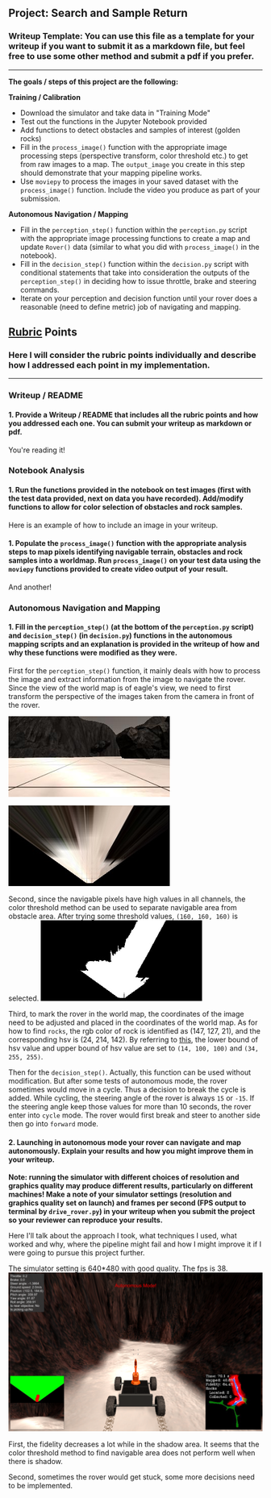 ## Project: Search and Sample Return
### Writeup Template: You can use this file as a template for your writeup if you want to submit it as a markdown file, but feel free to use some other method and submit a pdf if you prefer.

---


**The goals / steps of this project are the following:**  

**Training / Calibration**  

* Download the simulator and take data in "Training Mode"
* Test out the functions in the Jupyter Notebook provided
* Add functions to detect obstacles and samples of interest (golden rocks)
* Fill in the `process_image()` function with the appropriate image processing steps (perspective transform, color threshold etc.) to get from raw images to a map.  The `output_image` you create in this step should demonstrate that your mapping pipeline works.
* Use `moviepy` to process the images in your saved dataset with the `process_image()` function.  Include the video you produce as part of your submission.

**Autonomous Navigation / Mapping**

* Fill in the `perception_step()` function within the `perception.py` script with the appropriate image processing functions to create a map and update `Rover()` data (similar to what you did with `process_image()` in the notebook). 
* Fill in the `decision_step()` function within the `decision.py` script with conditional statements that take into consideration the outputs of the `perception_step()` in deciding how to issue throttle, brake and steering commands. 
* Iterate on your perception and decision function until your rover does a reasonable (need to define metric) job of navigating and mapping.  

[//]: # (Image References)

[image1]: ./misc/rover_image.jpg
[image2]: ./calibration_images/example_grid1.jpg
[image3]: ./calibration_images/example_rock1.jpg 

## [Rubric](https://review.udacity.com/#!/rubrics/916/view) Points
### Here I will consider the rubric points individually and describe how I addressed each point in my implementation.  

---
### Writeup / README

#### 1. Provide a Writeup / README that includes all the rubric points and how you addressed each one.  You can submit your writeup as markdown or pdf.  

You're reading it!

### Notebook Analysis
#### 1. Run the functions provided in the notebook on test images (first with the test data provided, next on data you have recorded). Add/modify functions to allow for color selection of obstacles and rock samples.
Here is an example of how to include an image in your writeup.

#### 1. Populate the `process_image()` function with the appropriate analysis steps to map pixels identifying navigable terrain, obstacles and rock samples into a worldmap.  Run `process_image()` on your test data using the `moviepy` functions provided to create video output of your result. 
And another! 

### Autonomous Navigation and Mapping

#### 1. Fill in the `perception_step()` (at the bottom of the `perception.py` script) and `decision_step()` (in `decision.py`) functions in the autonomous mapping scripts and an explanation is provided in the writeup of how and why these functions were modified as they were.

First for the `perception_step()` function, it mainly deals with how to process the image and extract information from the image to navigate the rover. Since the view of the world map is of eagle's view, we need to first transform the perspective of the images taken from the camera in front of the rover. 

![image for perspective transform](https://github.com/LiyuanLacfo/RoboND-Rover-Project/blob/master/result_images/example_grid1.jpg)

![image after perspective transform](https://github.com/LiyuanLacfo/RoboND-Rover-Project/blob/master/result_images/perspective_transform.jpg)

Second, since the navigable pixels have high values in all channels, the color threshold method can be used to separate navigable area from obstacle area. After trying some threshold values, `(160, 160, 160)` is selected. 
![image after color threshold](https://github.com/LiyuanLacfo/RoboND-Rover-Project/blob/master/result_images/thresh.jpg)

Third, to mark the rover in the world map, the coordinates of the image need to be adjusted and placed in the coordinates of the world map. As for how to find `rocks`, the rgb color of rock is identified as (147, 127, 21), and the corresponding hsv is (24, 214, 142). By referring to [this](https://docs.opencv.org/3.2.0/df/d9d/tutorial_py_colorspaces.html), the lower bound of hsv value and upper bound of hsv value are set to `(14, 100, 100)` and `(34, 255, 255)`. 

Then for the `decision_step()`. Actually, this function can be used without modification. But after some tests of autonomous mode, the rover sometimes would move in a cycle. Thus a decision to break the cycle is added. While cycling, the steering angle of the rover is always `15` or `-15`. If the steering angle keep those values for more than 10 seconds, the rover enter into `cycle` mode. The rover would first break and steer to another side then go into `forward` mode.  


#### 2. Launching in autonomous mode your rover can navigate and map autonomously.  Explain your results and how you might improve them in your writeup.  

**Note: running the simulator with different choices of resolution and graphics quality may produce different results, particularly on different machines!  Make a note of your simulator settings (resolution and graphics quality set on launch) and frames per second (FPS output to terminal by `drive_rover.py`) in your writeup when you submit the project so your reviewer can reproduce your results.**

Here I'll talk about the approach I took, what techniques I used, what worked and why, where the pipeline might fail and how I might improve it if I were going to pursue this project further. 

The simulator setting is 640*480 with good quality. The fps is 38.
![performance](https://github.com/LiyuanLacfo/RoboND-Rover-Project/blob/master/result_images/performance.jpg)

First, the fidelity decreases a lot while in the shadow area. It seems that the color threshold method to find navigable area does not perform well when there is shadow. 

Second, sometimes the rover would get stuck, some more decisions need to be implemented.





